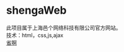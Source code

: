 # shengaWeb<br>
此项目属于上海邑个网络科技有限公司官方网站。<br>
技术：html，css,js,ajax<br>
[省啊]( https://liyajiele.github.io/shengaWeb/)
